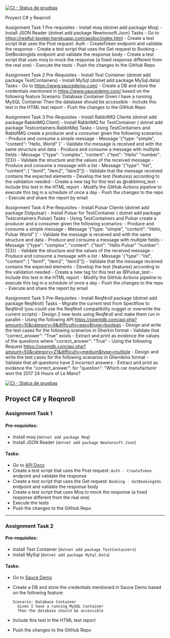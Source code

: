 [![CI - Status de pruebas](https://github.com/lup3z/SpecFlowProjectAPI/actions/workflows/dotnet-desktop.yml/badge.svg?branch=master)](https://github.com/lup3z/SpecFlowProjectAPI/actions/workflows/dotnet-desktop.yml)

Proyect C# y Reqnroll

Assignment Task 1
Pre-requisites
    - Install moq (dotnet add package Moq)
    - Install JSON Reader (dotnet add package Newtonsoft.Json)
Tasks
    - Go to https://restful-booker.herokuapp.com/apidoc/index.html
    - Create a test script that uses the Post request: Auth - CreateToken endpoint and validate the response
    - Create a test script that uses the Get request to Booking - GetBookingIds endpoint and validate the response body
    - Create a test script that uses moq to mock the response (a fixed response different from the real one)
    - Execute the tests
    - Push the changes to the GitHub Repo

Assignment Task 2
Pre-Requisites
    - Install Test Container (dotnet add package TestContainers)
    - Install MySql (dotnet add package MySql.data)
Tasks
    - Go to https://www.saucedemo.com/
    - Create a DB and store the credentials mentioned in https://www.saucedemo.com/ based on the following feature
        Scenario: Database Container
        Given I have a running MySQL Container
        Then the database should be accessible
    - Include this test in the HTML test report
    - Push the changes to the GitHub Repo

Assignment Task 3
Pre-Requisites
    - Install RabbitMQ Cliente (dotnet add package RabbitMQ.Client)
    - Install RabbitMQ for TestContainer ( dotnet add package Testcontainers.RabbitMq)
Tasks
    - Using TestContainers and RabbitMQ create a producer and a consumer given the following scenarios:
    - Produce and consume a simple message
    - Message '{"type: "simple", "content": "Hello, World" }'
    - Validate the message is received and with the same structure and data
    - Produce and consume a message with multiple fields
    - Message '{"type": "complex", "content": {"text": "Hello" "number": 123}}
    - Validate the structure and the values of the received message
    - Produce and consume a message with a list
    - Message '{"type": "list", "content": [ "item1", "item2", "item3"]}
    - Validate that the message received contains the expected elements
    - Develop the test (features) according to the validation needed 
    - Create a new tag for this test as @rabbitmq_test
    - Include this test in the HTML report
    - Modify the GitHub Actions pipeline to execute this tag in a schedule of once a day
    - Push the changes to the repo
    - Execute and share the report by email

Assignment Task 4
Pre-Requisites
    - Install Pulsar Cliente (dotnet add package Dotpulsar)
    - Install Pulsar for TestContainer ( dotnet add package Testcontainers.Pulsar)
Tasks
    - Using TestContainers and Pulsar create a producer and a consumer given the following scenarios:
    - Produce and consume a simple message
    - Message '{"type: "simple", "content": "Hello, Pulsar World" }'
    - Validate the message is received and with the same structure and data
    - Produce and consume a message with multiple fields
    - Message '{"type": "complex", "content": {"text": "Hello Pulsar" "number": 123}}
    - Validate the structure and the values of the received message
    - Produce and consume a message with a list
    - Message '{"type": "list", "content": [ "item1", "item2", "item3"]}
    - Validate that the message received contains the expected elements
    - Develop the test (features) according to the validation needed 
    - Create a new tag for this test as @Pulsar_test
    - Include this test in the HTML report
    - Modify the GitHub Actions pipeline to execute this tag in a schedule of once a day
    - Push the changes to the repo
    - Execute and share the report by email

Assignment Task 5
Pre-Requisites
    - Install ReqNroll package (dotnet add package ReqNroll)
Tasks
    - Migrate the current test from Spectflow to ReqNroll (you could use the ReqNroll compatibility nugget or overwrite the current scripts)
    - Design 2 new tests using ReqNroll and make them run in parallel
        - Using the following API https://opentdb.com/api.php?amount=10&category=9&difficulty=easy&type=boolean
            - Design and write the test cases for the following scenarios in Gherkin format
                - Validate that "correct_answer": "True" exists
                - Extract and print as evidence the values of the questions where "correct_answer": "True"
    - Using the following Request https://opentdb.com/api.php?amount=50&category=21&difficulty=medium&type=multiple
        - Design and write the test cases for the following scenarios in Ghernkins format
            - Validate that all questions have 3 incorrect answers
            - Extract and print as evidence the "correct_answer": for  "question": "Which car manufacturer won the 2017 24 Hours of Le Mans?




[![CI - Status de pruebas](https://github.com/lup3z/SpecFlowProjectAPI/actions/workflows/dotnet-desktop.yml/badge.svg?branch=master)](https://github.com/lup3z/SpecFlowProjectAPI/actions/workflows/dotnet-desktop.yml)

## Proyect C# y Reqnroll

### Assignment Task 1

#### Pre-requisites:
- Install moq (`dotnet add package Moq`)
- Install JSON Reader (`dotnet add package Newtonsoft.Json`)

#### Tasks:
- Go to [API Docs](https://restful-booker.herokuapp.com/apidoc/index.html)
- Create a test script that uses the Post request: `Auth - CreateToken` endpoint and validate the response
- Create a test script that uses the Get request: `Booking - GetBookingIds` endpoint and validate the response body
- Create a test script that uses Moq to mock the response (a fixed response different from the real one)
- Execute the tests
- Push the changes to the GitHub Repo

---

### Assignment Task 2

#### Pre-requisites:
- Install Test Container (`dotnet add package TestContainers`)
- Install MySql (`dotnet add package MySql.Data`)

#### Tasks:
- Go to [Sauce Demo](https://www.saucedemo.com/)
- Create a DB and store the credentials mentioned in Sauce Demo based on the following feature:

  ```gherkin
  Scenario: Database Container
    Given I have a running MySQL Container
    Then the database should be accessible
    ```
- Include this test in the HTML test report
- Push the changes to the GitHub Repo
